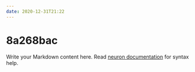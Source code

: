 ```yaml
---
date: 2020-12-31T21:22
---
```


# 8a268bac

Write your Markdown content here. Read [neuron documentation](https://neuron.zettel.page/2011404.html) for syntax help.

